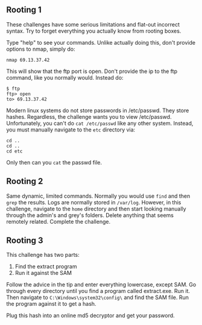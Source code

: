 ## Rooting 1
These challenges have some serious limitations and flat-out incorrect syntax. Try to forget everything you actually know from rooting boxes.

Type "help" to see your commands. Unlike actually doing this, don't provide options to nmap, simply do:
```
nmap 69.13.37.42
```
This will show that the ftp port is open. Don't provide the ip to the ftp command, like you normally would. Instead do:
```
$ ftp
ftp> open
to> 69.13.37.42
```
Modern linux systems do not store passwords in /etc/passwd. They store hashes. Regardless, the challenge wants you to view /etc/passwd. Unfortunately, you can't do `cat /etc/passwd` like any other system. Instead, you must manually navigate to the `etc` directory via:
```
cd ..
cd ..
cd etc
```
Only then can you `cat` the passwd file.

## Rooting 2
Same dynamic, limited commands. Normally you would use `find` and then `grep` the results. Logs are normally stored in `/var/log`. However, in this challenge, navigate to the `home` directory and then start looking manually through the admin's and grey's folders. Delete anything that seems remotely related. Complete the challenge.

## Rooting 3
This challenge has two parts:
1. Find the extract program
2. Run it against the SAM

Follow the advice in the tip and enter everything lowercase, except SAM. Go through every directory until you find a program called extract.exe. Run it. Then navigate to `C:\Windows\system32\config\` and find the SAM file. Run the program against it to get a hash.

Plug this hash into an online md5 decryptor and get your password.